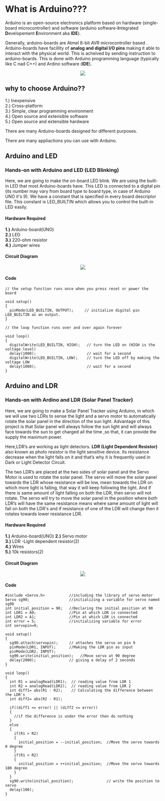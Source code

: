 # What is Arduino???

Arduino is an open-source electronics platform based on hardware (single-board microcontroller) and software (arduino software-**I**ntegrated **D**evelopement **E**nvironment aka **IDE**).  

Generally, arduino-boards are Atmel 8-bit AVR microcontroller based . Arduino-boards have facillity of **analog and digital I/O pins** making it able to interact with the physical world. This is acheived by sending instruction to arduino-boards. This is done with Arduino programming language (typically like C nad C++) and Ardino software (**IDE**).  

<p align="center"> 
<img src="https://user-images.githubusercontent.com/35935951/37903485-bc8891c6-3115-11e8-8074-6a7041c03da9.jpg">
</p>

## why to choose Arduino??

1.) Inexpensive  
2.) Cross-platform  
3.) Simple, clear programming environment  
4.) Open source and extensible software  
5.) Open source and extensible hardware  

There are many Arduino-boards designed for different purposes.  

There are many appliactions you can use with Arduino.   

## Arduino and LED

### Hands-on with Arduino and LED (LED Blinking)

Here, we are going to make the on-board LED blink. We are using the built-in LED that most Arduino-boards have. This LED is connected to a digital pin (its number may vary from board type to board type, in case of Arduino UNO it's 9). We have a constant that is specified in every board descriptor file. This constant is LED_BUILTIN which allows you to control the built-in LED easily.  

#### Hardware Required

**1.)** Arduino-board(UNO)  
**2.)** LED  
**3.)** 220-ohm resistor  
**4.)** Jumper wires  

#### Circuit Diagram

<p align="center"> 
<img src="https://user-images.githubusercontent.com/35935951/37853012-da00ea08-2f0a-11e8-9a6a-4d96ce73a96f.png">
</p>

#### Code

```
// the setup function runs once when you press reset or power the board  

void setup()  
{  
  pinMode(LED_BUILTIN, OUTPUT);     // initialize digital pin LED_BUILTIN as an output.  
}  

// the loop function runs over and over again forever  

void loop()  
{  
  digitalWrite(LED_BUILTIN, HIGH);   // turn the LED on (HIGH is the voltage level)  
  delay(1000);                       // wait for a second  
  digitalWrite(LED_BUILTIN, LOW);    // turn the LED off by making the voltage LOW  
  delay(1000);                       // wait for a second  
}  

```

##  Arduino and LDR

### Hands-on with Ardino and LDR (Solar Panel Tracker)

Here, we are going to make a Solar Panel Tracker using Arduino, in which we will use two LDRs to sense the light and a servo motor to automatically rotate the solar panel in the direction of the sun light. Advantage of this project is that Solar panel will always follow the sun light and will always face towards the sun to get charged all the time ,so that, it can provide the supply the maximum power.  
 
Here,LDR’s are working as light detectors. **LDR (Light Dependent Resistor)** also known as photo resistor is the light sensitive device. Its resistance decrease when the light falls on it and that’s why it is frequently used in Dark or Light Detector Circuit.  

The two LDR’s are placed at the two sides of solar panel and the Servo Motor is used to rotate the solar panel. The servo will move the solar panel towards the LDR whose resistance will be low, mean towards the LDR on which more light is falling, that way it will keep following the light. And if there is same amount of light falling on both the LDR, then servo will not rotate. The servo will try to move the solar panel in the position where both LDR’s will have the same resistance means where same amount of light will fall on both the LDR's and if resistance of one of the LDR will change then it rotates towards lower resistance LDR.

#### Hardware Required

**1.)** Arduino-board(UNO)
**2.)** Servo motor  
**3.)** LDR -Light dependent resistor(2)  
**4.)** Wires  
**5.)** 10k resistors(2)  

#### Circuit Diagram

<p align="center"> 
<img src="https://user-images.githubusercontent.com/35935951/37902808-3efdadba-3113-11e8-99cb-9f5ed9e78f0a.png">
</p>  

#### Code

```
#include <Servo.h>           //including the library of servo motor   
Servo sg90;                  //initializing a variable for servo named sg90  
int initial_position = 90;   //Declaring the initial position at 90  
int LDR1 = A0;               //Pin at which LDR is connected  
int LDR2 = A1;               //Pin at which LDR is connected  
int error = 5;               //initializing variable for error  
int servopin=9;  

void setup()  
{   
  sg90.attach(servopin);     // attaches the servo on pin 9  
  pinMode(LDR1, INPUT);      //Making the LDR pin as input  
  pinMode(LDR2, INPUT);
  sg90.write(initial_position);   //Move servo at 90 degree  
  delay(2000);               // giving a delay of 2 seconds  
}  
 
void loop()  
{  
  int R1 = analogRead(LDR1);  // reading value from LDR 1  
  int R2 = analogRead(LDR2);  // reading value from LDR 2  
  int diff1= abs(R1 - R2);    // Calculating the difference between the LDR's  
  int diff2= abs(R2 - R1);  
  
  if((diff1 <= error) || (diff2 <= error))  
  {  
    //if the difference is under the error then do nothing
  } 
  else  
  {    
    if(R1 > R2)  
    {  
      initial_position = --initial_position;  //Move the servo towards 0 degree  
    }  
    if(R1 < R2)  
    {
      initial_position = ++initial_position;  //Move the servo towards 180 degree  
    }  
  }  
  sg90.write(initial_position);               // write the position to servo  
  delay(100);  
}  

```




